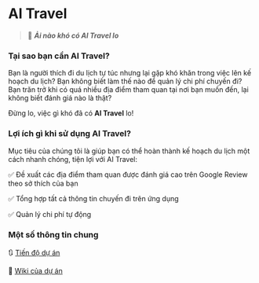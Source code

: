 # AI Travel
> 🧳 _**Ải nào khó có AI Travel lo**_
### Tại sao bạn cần AI Travel? 
Bạn là người thích đi du lịch tự túc nhưng lại gặp khó khăn trong việc lên kế hoạch du lịch? Bạn không biết làm thế nào để quản lý chi phí chuyến đi? Bạn trăn trở khi có quá nhiều địa điểm tham quan tại nơi bạn muốn đến, lại không biết đánh giá nào là thật?

Đừng lo, việc gì khó đã có **AI Travel** lo! 
### Lợi ích gì khi sử dụng AI Travel?
Mục tiêu của chúng tôi là giúp bạn có thể hoàn thành kế hoạch du lịch một cách nhanh chóng, tiện lợi với AI Travel:

✅ Đề xuất các địa điểm tham quan được đánh giá cao trên Google Review theo sở thích của bạn 

✅ Tổng hợp tất cả thông tin chuyến đi trên ứng dụng

✅ Quản lý chi phí tự động 

### Một số thông tin chung 
🔃 [Tiến độ dự án](https://github.com/orgs/HCMUT-SHORT/projects/2)

📝 [Wiki của dự án](https://github.com/HCMUT-SHORT/master/wiki)
